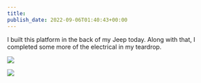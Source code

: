 ```yaml
---
title: 
publish_date: 2022-09-06T01:40:43+00:00
---
```


I built this platform in the back of my Jeep today. Along with that, I completed some more of the electrical in my teardrop.

![](https://lukebouch-com.s3.us-west-004.backblazeb2.com/122/e221d3be-b5ae-4516-90c0-6333cd2f7661.jpg)

![](https://lukebouch-com.s3.us-west-004.backblazeb2.com/123/02b35109-03da-4de1-b483-30d54f2d9142.jpg)
